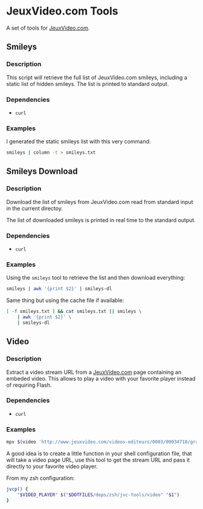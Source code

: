 JeuxVideo.com Tools
===================

A set of tools for [JeuxVideo.com](http://www.jeuxvideo.com/).

Smileys
-------

### Description

This script will retrieve the full list of JeuxVideo.com smileys, including
a static list of hidden smileys. The list is printed to standard output.

### Dependencies

* `curl`

### Examples

I generated the static smileys list with this very command:

```sh
smileys | column -t > smileys.txt
```

Smileys Download
----------------

### Description

Download the list of smileys from JeuxVideo.com read from standard input
in the current directoy.

The list of downloaded smileys is printed in real time to the standard output.

### Dependencies

* `curl`

### Examples

Using the `smileys` tool to retrieve the list and then download everything:

```sh
smileys | awk '{print $2}' | smileys-dl
```

Same thing but using the cache file if available:

```sh
[ -f smileys.txt ] && cat smileys.txt || smileys \
    | awk '{print $2}' \
    | smileys-dl
```

Video
-----

### Description

Extract a video stream URL from a [JeuxVideo.com](http://www.jeuxvideo.com/)
page containing an embeded video. This allows to play a video with
your favorite player instead of requiring Flash.

### Dependencies

* `curl`

### Examples

```sh
mpv $(video 'http://www.jeuxvideo.com/videos-editeurs/0003/00034710/grand-theft-auto-v-pc-e3-2014-un-pas-dans-la-nouvelle-generation-00121128.htm')
```

A good idea is to create a little function in your shell configuration
file, that will take a video page URL, use this tool to get the stream URL
and pass it directly to your favorite video player.

From my zsh configuration:

```sh
jvcp() {
    "$VIDEO_PLAYER" $("$DOTFILES/deps/zsh/jvc-tools/video" "$1")
}
```
